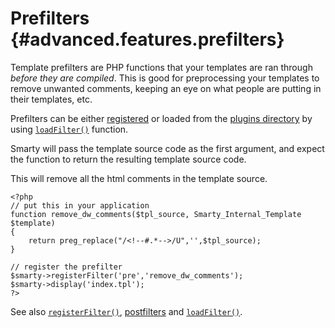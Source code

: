 Prefilters {#advanced.features.prefilters}
==========

Template prefilters are PHP functions that your templates are ran
through *before they are compiled*. This is good for preprocessing your
templates to remove unwanted comments, keeping an eye on what people are
putting in their templates, etc.

Prefilters can be either [registered](#api.register.filter) or loaded
from the [plugins directory](#variable.plugins.dir) by using
[`loadFilter()`](#api.load.filter) function.

Smarty will pass the template source code as the first argument, and
expect the function to return the resulting template source code.

This will remove all the html comments in the template source.


    <?php
    // put this in your application
    function remove_dw_comments($tpl_source, Smarty_Internal_Template $template)
    {
        return preg_replace("/<!--#.*-->/U",'',$tpl_source);
    }

    // register the prefilter
    $smarty->registerFilter('pre','remove_dw_comments');
    $smarty->display('index.tpl');
    ?>

      

See also [`registerFilter()`](#api.register.filter),
[postfilters](#advanced.features.postfilters) and
[`loadFilter()`](#api.load.filter).
